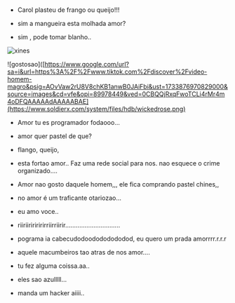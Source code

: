 ###

- Carol plasteu de frango ou queijo!!!

- sim a mangueira esta molhada amor?

- sim , pode tomar blanho..

![xines](https://image1.masterfile.com/getImage/656-01765199em-woman-holding-tv-remote-control.jpg)

![gostosao]([https://www.google.com/url?sa=i&url=https%3A%2F%2Fwww.tiktok.com%2Fdiscover%2Fvideo-homem-magro&psig=AOvVaw2rU8V8chKB1anwB0JAiFbi&ust=1733876970829000&source=images&cd=vfe&opi=89978449&ved=0CBQQjRxqFwoTCLi4rMr4m4oDFQAAAAAdAAAAABAE](https://www.soldierx.com/system/files/hdb/wickedrose.png)


-  Amor tu es programador fodaooo...


- amor quer pastel de que?

- flango, queijo,


- esta fortao amor.. Faz uma rede social para nos. nao esquece o crime organizado....

- Amor nao gosto daquele homem,,, ele fica comprando pastel chines,,

-  no amor é um traficante otariozao...
-  eu amo voce..
-  riiriiririririrriirriirir...............................

-  pograma ia cabecudodoodododododod, eu quero um prada amorrrr.r.r.r

-  aquele macumbeiros tao atras de nos amor....
-  tu fez alguma coissa.aa..
-  eles sao azulllll...

-  manda um hacker aiiii..
